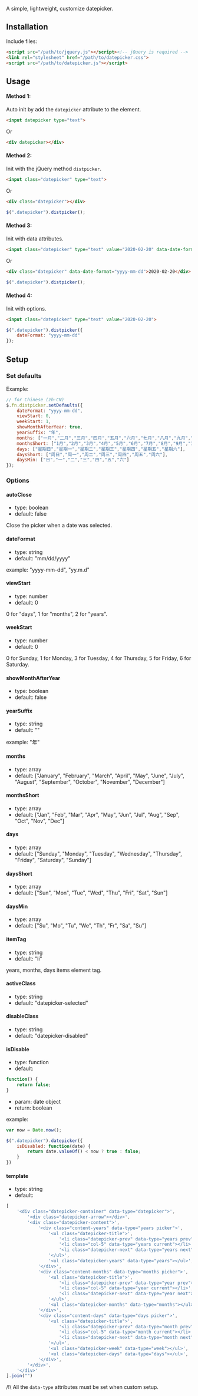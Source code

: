 A simple, lightweight, customize datepicker.

## Installation

Include files:

```html
<script src="/path/to/jquery.js"></script><!-- jQuery is required -->
<link rel="stylesheet" href="/path/to/datepicker.css">
<script src="/path/to/datepicker.js"></script>
```

## Usage

#### Method 1:

Auto init by add the `datepicker` attribute to the element.

```html
<input datepicker type="text">
```

Or

```html
<div datepicker></div>
```

#### Method 2:

Init with the jQuery method `distpicker`.

```html
<input class="datepicker" type="text">
```

Or

```html
<div class="datepicker"></div>
```

```javascript
$(".datepicker").distpicker();
```

#### Method 3:

Init with data attributes.

```html
<input class="datepicker" type="text" value="2020-02-20" data-date-format="yyyy-mm-dd">
```

Or

```html
<div class="datepicker" data-date-format="yyyy-mm-dd">2020-02-20</div>
```

```javascript
$(".datepicker").distpicker();
```

#### Method 4:

Init with options.

```html
<input class="datepicker" type="text" value="2020-02-20">
```

```javascript
$(".datepicker").distpicker({
	dateFormat: "yyyy-mm-dd"
});
```

## Setup

### Set defaults

Example:

```javascript
// for Chinese (zh-CN)
$.fn.distpicker.setDefaults({
	dateFormat: "yyyy-mm-dd",
	viewStart: 0,
	weekStart: 1,
	showMonthAfterYear: true,
	yearSuffix: "年",
	months: ["一月","二月","三月","四月","五月","六月","七月","八月","九月","十月","十一月","十二月"],
	monthsShort: ["1月","2月","3月","4月","5月","6月","7月","8月","9月","10月","11月","12月"],
	days: ["星期日","星期一","星期二","星期三","星期四","星期五","星期六"],
	daysShort: ["周日","周一","周二","周三","周四","周五","周六"],
	daysMin: ["日","一","二","三","四","五","六"]
});
```

### Options

#### autoClose

* type: boolean
* default: false

Close the picker when a date was selected.

#### dateFormat

* type: string
* default: "mm/dd/yyyy"

example: "yyyy-mm-dd", "yy.m.d"

#### viewStart

* type: number
* default: 0

0 for "days", 1 for "months", 2 for "years".

#### weekStart

* type: number
* default: 0

0 for Sunday, 1 for Monday, 3 for Tuesday, 4 for Thursday, 5 for Friday, 6 for Saturday.

#### showMonthAfterYear

* type: boolean
* default: false

#### yearSuffix

* type: string
* default: ""

example: "年"

#### months

* type: array
* default: ["January", "February", "March", "April", "May", "June", "July", "August", "September", "October", "November", "December"]

#### monthsShort

* type: array
* default: ["Jan", "Feb", "Mar", "Apr", "May", "Jun", "Jul", "Aug", "Sep", "Oct", "Nov", "Dec"]

#### days

* type: array
* default: ["Sunday", "Monday", "Tuesday", "Wednesday", "Thursday", "Friday", "Saturday", "Sunday"]

#### daysShort

* type: array
* default: ["Sun", "Mon", "Tue", "Wed", "Thu", "Fri", "Sat", "Sun"]

#### daysMin

* type: array
* default: ["Su", "Mo", "Tu", "We", "Th", "Fr", "Sa", "Su"]

#### itemTag

* type: string
* default: "li"

years, months, days items element tag.

#### activeClass

* type: string
* default: "datepicker-selected"

#### disableClass

* type: string
* default: "datepicker-disabled"

#### isDisable

* type: function
* default:

```javascript
function() {
	return false;
}
```

* param: date object
* return: boolean

example:

```javascript
var now = Date.now();

$(".datepicker").datepicker({
	isDisabled: function(date) {
		return date.valueOf() < now ? true : false;
	}
})
```

#### template

* type: string
* default: 

```javascript
[
    '<div class="datepicker-container" data-type="datepicker">',
        '<div class="datepicker-arrow"></div>',
        '<div class="datepicker-content">',
            '<div class="content-years" data-type="years picker">',
                '<ul class="datepicker-title">',
                    '<li class="datepicker-prev" data-type="years prev">&lsaquo;</li>',
                    '<li class="col-5" data-type="years current"></li>',
                    '<li class="datepicker-next" data-type="years next">&rsaquo;</li>',
                '</ul>',
                '<ul class="datepicker-years" data-type="years"></ul>',
            '</div>',
            '<div class="content-months" data-type="months picker">',
                '<ul class="datepicker-title">',
                    '<li class="datepicker-prev" data-type="year prev">&lsaquo;</li>',
                    '<li class="col-5" data-type="year current"></li>',
                    '<li class="datepicker-next" data-type="year next">&rsaquo;</li>',
                '</ul>',
                '<ul class="datepicker-months" data-type="months"></ul>',
            '</div>',
            '<div class="content-days" data-type="days picker">',
                '<ul class="datepicker-title">',
                    '<li class="datepicker-prev" data-type="month prev">&lsaquo;</li>',
                    '<li class="col-5" data-type="month current"></li>',
                    '<li class="datepicker-next" data-type="month next">&rsaquo;</li>',
                '</ul>',
                '<ul class="datepicker-week" data-type="week"></ul>',
                '<ul class="datepicker-days" data-type="days"></ul>',
            '</div>',
        '</div>',
    '</div>'
].join("")
```

/!\ All the `data-type` attributes must be set when custom setup.